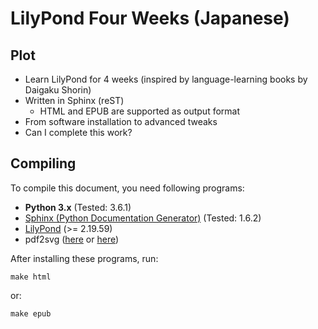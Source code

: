 LilyPond Four Weeks (Japanese)
==============================

## Plot

* Learn LilyPond for 4 weeks (inspired by language-learning books by Daigaku Shorin)
* Written in Sphinx (reST)
  * HTML and EPUB are supported as output format
* From software installation to advanced tweaks
* Can I complete this work?

## Compiling

To compile this document, you need following programs:

* **Python 3.x** (Tested: 3.6.1)
* [Sphinx (Python Documentation Generator)](http://www.sphinx-doc.org/) (Tested: 1.6.2)
* [LilyPond](http://lilypond.org/) (>= 2.19.59)
* pdf2svg ([here](http://www.cityinthesky.co.uk/opensource/pdf2svg/) or [here](https://github.com/dawbarton/pdf2svg))

After installing these programs, run:

```
make html
```

or:

```
make epub
```
